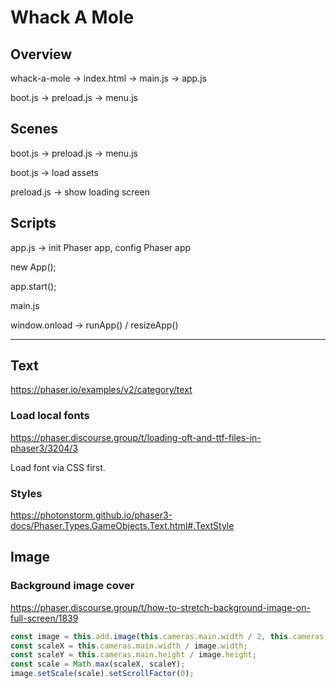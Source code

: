 # Whack A Mole

## Overview

whack-a-mole -> index.html -> main.js -> app.js

boot.js -> preload.js -> menu.js

## Scenes

boot.js -> preload.js -> menu.js

boot.js -> load assets

preload.js -> show loading screen

## Scripts

app.js -> init Phaser app, config Phaser app

new App();

app.start();

main.js

window.onload -> runApp() / resizeApp()

---

## Text

https://phaser.io/examples/v2/category/text

### Load local fonts

https://phaser.discourse.group/t/loading-oft-and-ttf-files-in-phaser3/3204/3

Load font via CSS first.

### Styles

https://photonstorm.github.io/phaser3-docs/Phaser.Types.GameObjects.Text.html#.TextStyle

## Image

### Background image cover

https://phaser.discourse.group/t/how-to-stretch-background-image-on-full-screen/1839

```js
const image = this.add.image(this.cameras.main.width / 2, this.cameras.main.height / 2, 'desktopBg');
const scaleX = this.cameras.main.width / image.width;
const scaleY = this.cameras.main.height / image.height;
const scale = Math.max(scaleX, scaleY);
image.setScale(scale).setScrollFactor(0);
```